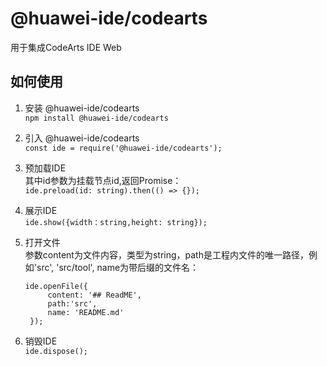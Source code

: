 # @huawei-ide/codearts
用于集成CodeArts IDE Web

## 如何使用

1. 安装 @huawei-ide/codearts  
   `npm install @huawei-ide/codearts`

2. 引入 @huawei-ide/codearts  
   `const ide = require('@huawei-ide/codearts');`

3. 预加载IDE  
   其中id参数为挂载节点id,返回Promise：  
   `ide.preload(id: string).then(() => {});`

4. 展示IDE  
   `ide.show({width：string,height: string});`

5. 打开文件  
   参数content为文件内容，类型为string，path是工程内文件的唯一路径，例如'src', 'src/tool', name为带后缀的文件名：
   ```
   ide.openFile({
        content: '## ReadME',
        path:'src',
        name: 'README.md'
    });
   ```

6. 销毁IDE  
   `ide.dispose();`